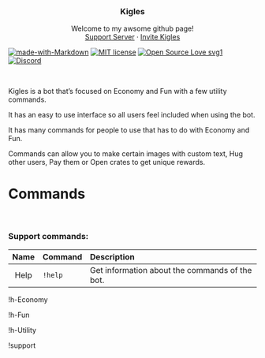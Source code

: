 <br />
<p align="center">
  <a href="https://bdfd.gay/lynn/about
    <img src="https://bdfd.gay/lynn/Images/Kigles.png" alt="Avatar" width="250" height="250">
  </a>

  <h3 align="center">Kigles</h3>

  <p align="center">
    Welcome to my awsome github page!
    <br />
    <a href="https://discord.gg/GbpXurC3">Support Server</a>
    ·
    <a href="https://discord.com/oauth2/authorize?client_id=634554431647514635&permissions=2147839040&scope=bot/">Invite Kigles</a>
  </p>
</p>

[![made-with-Markdown](https://img.shields.io/badge/Made%20with-Markdown-1f425f.svg)](https://github.com/Dark-LYNN/Dark-LYNN/)
[![MIT license](https://img.shields.io/badge/License-MIT-informational.svg)](https://github.com/Dark-LYNN/Dark-LYNN/)
[![Open Source Love svg1](https://badges.frapsoft.com/os/v1/open-source.svg?v=103)](https://github.com/ellerbrock/open-source-badges/)
[![Discord](https://img.shields.io/discord/738381353921544282.svg?label=&logo=discord&logoColor=ffffff&color=7389D8&labelColor=6A7EC2)](https://discord.gg/SBj5WzeVBj)

<br>

Kigles is a bot that’s focused on Economy and Fun with a few utility commands.

It has an easy to use interface so all users feel included when using the bot.

It has many commands for people to use that has to do with Economy and Fun. 

Commands can allow you to make certain images with custom text, Hug other users, Pay them or Open crates to get unique rewards.

# Commands

<br>

### Support commands:
| Name | Command | Description |
|:---:|:---|:---|
| Help | `!help` | Get information about the commands of the bot. |
 

!h-Economy

!h-Fun

!h-Utility

!support
